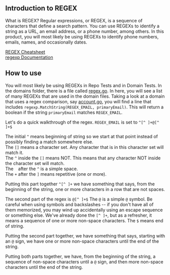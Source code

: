 ## Introduction to REGEX

What is REGEX? Regular expressions, or REGEX, is a sequence of characters that define a search pattern. You can use REGEXs to identify a string as a URL, an email address, or a phone number, among others. In this product, you will most likely be using REGEXs to identify phone numbers, emails, names, and occasionally dates. 

[REGEX Cheatsheet](https://www.rexegg.com/regex-quickstart.html)  
[regexp Documentation](https://golang.org/pkg/regexp/)

## How to use

You will most likely be using REGEXs in Repo Tests and in Domain Tests. In the domains folder, there is a file called [regex.go](./../constellations/orion/src/domains/regex.go). In here, you will see a list of many REGEXs that are used in the domain files. Taking a look at a domain that uses a regex comparison, say [account.go](./../constellations/orion/src/domains/account.go), you will find a line that includes `regexp.MatchString(REGEX_EMAIL, primaryEmail)`. This will return a boolean if the string `primaryEmail` matches `REGEX_EMAIL`.  

Let's do a quick walkthrough of the regex.
`REGEX_EMAIL` is set to `^[^ ]+@[^ ]+$`  

The initial `^` means beginning of string so we start at that point instead of possibly finding a match somewhere else.  
The `[]` means a character set. Any character that is in this character set will match it.  
The `^` inside the `[]` means NOT. This means that any character NOT inside the character set will match.  
The ` ` after the `^` is a simple space.  
The `+` after the `]` means repetitive (one or more).

Putting this part together `^[^ ]+` we have something that says, from the beginning of the string, one or more characters in a row that are not spaces.

The second part of the regex is `@[^ ]+$`
The `@` is a simple `@` symbol. Be careful when using symbols and backslashes -- if you don't have all of them memorized, you may wind up accidentally using an escape sequence or something else.
We've already done the `[^ ]+`, but as a refresher, it means a sequence of one or more non-space characters.
The `$` means end of string.

Putting the second part together, we have something that says, starting with an `@` sign, we have one or more non-space characters until the end of the string.

Putting both parts together, we have, from the beginning of the string, a sequence of non-space characters until a `@` sign, and then more non-space characters until the end of the string.